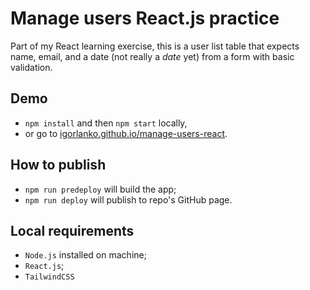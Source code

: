 # Manage users React.js practice

Part of my React learning exercise, this is a user list table that expects name, email, and a date (not really a _date_ yet) from a form with basic validation.

## Demo
  - `npm install` and then `npm start` locally,
  - or go to [igorlanko.github.io/manage-users-react](https://igorlanko.github.io/manage-users-react).

## How to publish
- `npm run predeploy` will build the app;
- `npm run deploy` will publish to repo's GitHub page.
  
## Local requirements
- `Node.js` installed on machine;
- `React.js`;
- `TailwindCSS`